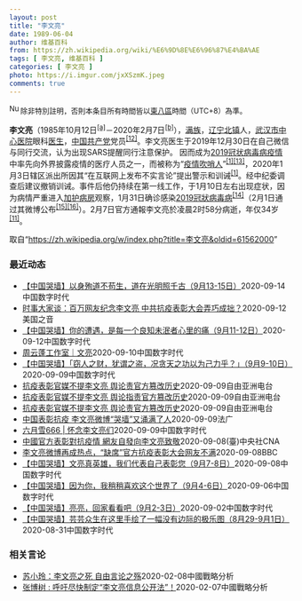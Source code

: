 ```yaml
---
layout: post
title: "李文亮"
date: 1989-06-04
author: 维基百科
from: https://zh.wikipedia.org/wiki/%E6%9D%8E%E6%96%87%E4%BA%AE
tags: [ 李文亮, 维基百科 ]
categories: [ 李文亮 ]
photo: https://i.imgur.com/jxXSzmK.jpeg
comments: true
---
```

<div class="mw-parser-output"><div id="noteTA-72732dd3" class="noteTA"><div class="noteTA-group"><div data-noteta-group-source="module" data-noteta-group="Medicine"></div></div><div class="noteTA-local"><div data-noteta-code="zh-cn:重症监护室; zh-hk:深切治療部; zh-tw:加護病房"></div><div data-noteta-code="zh-cn:体外膜氧合; zh-hk:人工心肺; zh-tw:葉克膜;"></div><div data-noteta-code="zh-hans:互联网+; zh-hant:互聯網+;"></div><div data-noteta-code="zh-cn:卡洛·乌尔巴尼; zh-hk:卡爾婁·武爾班尼; zh-tw:卡洛·厄巴尼;"></div><div data-noteta-code="zh-cn:互联网+; zh-tw:互聯網+;"></div></div></div>
<div class="notice metadata" id="spoiler" style="font-size: small"><a href="/wiki/File:Nuvola_apps_important_yellow.svg" class="image"><img alt="Nuvola apps important yellow.svg" src="//upload.wikimedia.org/wikipedia/commons/thumb/d/dc/Nuvola_apps_important_yellow.svg/20px-Nuvola_apps_important_yellow.svg.png" decoding="async" width="20" height="17" srcset="//upload.wikimedia.org/wikipedia/commons/thumb/d/dc/Nuvola_apps_important_yellow.svg/30px-Nuvola_apps_important_yellow.svg.png 1.5x, //upload.wikimedia.org/wikipedia/commons/thumb/d/dc/Nuvola_apps_important_yellow.svg/40px-Nuvola_apps_important_yellow.svg.png 2x" data-file-width="600" data-file-height="500"></a>除非特別註明，否則本条目所有時間皆以<a href="/wiki/UTC%2B08:00" title="UTC+08:00">東八區</a>時間（UTC+8）為準。</div>

<p><b>李文亮</b>（1985年10月12日<sup id="cite_ref-3" class="reference"><a href="#cite_note-3">[a]</a></sup>－2020年2月7日<sup id="cite_ref-13" class="reference"><a href="#cite_note-13">[b]</a></sup>），<a href="/wiki/%E6%BB%A1%E6%97%8F" title="满族">满族</a>，<a href="/wiki/%E8%BE%BD%E5%AE%81%E7%9C%81" title="辽宁省">辽宁</a><a href="/wiki/%E5%8C%97%E9%95%87%E5%B8%82" title="北镇市">北镇</a>人，<a href="/wiki/%E6%AD%A6%E6%B1%89%E5%B8%82%E4%B8%AD%E5%BF%83%E5%8C%BB%E9%99%A2" title="武汉市中心医院">武汉市中心医院</a>眼科<a href="/wiki/%E5%8C%BB%E7%94%9F" title="医生">医生</a>，<a href="/wiki/%E4%B8%AD%E5%9B%BD%E5%85%B1%E4%BA%A7%E5%85%9A" title="中国共产党">中国共产党</a>党员<sup id="cite_ref-14" class="reference"><a href="#cite_note-14">[12]</a></sup>。李文亮医生于2019年12月30日在自己微信与同行交流，认为出现SARS提醒同行注意保护。 因而成为<a href="/wiki/2019%E5%86%A0%E7%8A%B6%E7%97%85%E6%AF%92%E7%97%85%E7%96%AB%E6%83%85" title="2019冠状病毒病疫情">2019冠状病毒病疫情</a>中率先向外界披露疫情的医疗人员之一，而被称为“<a href="/wiki/%E7%96%AB%E6%83%85" class="mw-redirect" title="疫情">疫情</a><a href="/wiki/%E5%90%B9%E5%93%A8%E4%BA%BA" title="吹哨人">吹哨人</a>”<sup id="cite_ref-财新_1-1" class="reference"><a href="#cite_note-财新-1">[1]</a></sup><sup id="cite_ref-15" class="reference"><a href="#cite_note-15">[13]</a></sup>，2020年1月3日辖区派出所因其“在互联网上发布不实言论”提出警示和训诫<sup id="cite_ref-财新_1-2" class="reference"><a href="#cite_note-财新-1">[1]</a></sup>。经中纪委调查后建议撤销训诫。事件后他仍持续在第一线工作，于1月10日左右出现症状，因为病情严重进入<a href="/wiki/%E5%8A%A0%E8%AD%B7%E7%97%85%E6%88%BF" title="加護病房">加护病房</a>观察，1月31日确诊感染<a href="/wiki/2019%E5%86%A0%E7%8B%80%E7%97%85%E6%AF%92%E7%97%85" class="mw-redirect" title="2019冠狀病毒病">2019冠狀病毒病</a><sup id="cite_ref-监察答记者问_16-0" class="reference"><a href="#cite_note-监察答记者问-16">[14]</a></sup>（2月1日通过其微博公布<sup id="cite_ref-17" class="reference"><a href="#cite_note-17">[15]</a></sup><sup id="cite_ref-18" class="reference"><a href="#cite_note-18">[16]</a></sup>）。2月7日官方通報李文亮於凌晨2时58分病逝，年仅34岁<sup id="cite_ref-wjw.wuhan_12-1" class="reference"><a href="#cite_note-wjw.wuhan-12">[11]</a></sup>。
</p>
</div><noscript><img src="//zh.wikipedia.org/wiki/Special:CentralAutoLogin/start?type=1x1" alt="" title="" width="1" height="1" style="border: none; position: absolute;"></noscript>
<div class="printfooter">取自“<a dir="ltr" href="https://zh.wikipedia.org/w/index.php?title=李文亮&amp;oldid=61562000">https://zh.wikipedia.org/w/index.php?title=李文亮&amp;oldid=61562000</a>”</div><div id="recent-news"><h3>最近动态</h3><ul><li><a href="https://nodebe4.github.io/waimei/2020-09-14/%E4%B8%AD%E5%9B%BD%E5%93%AD%E5%A2%99-%E4%BB%A5%E8%BA%AB%E6%AE%89%E9%81%93%E4%B8%8D%E8%8B%9F%E7%94%9F-%E9%81%93%E5%9C%A8%E5%85%89%E6%98%8E%E7%85%A7%E5%8D%83%E5%8F%A4-9%E6%9C%8813-15%E6%97%A5" title="【中国哭墙】以身殉道不苟生，道在光明照千古（9月13-15日）—— 编者按：9月13-15日，距离李文亮医生的去世已219-21天。这位在武汉新冠疫情期间因为说出真话成为悲剧英雄的普通眼科医生并...">【中国哭墙】以身殉道不苟生，道在光明照千古（9月13-15日）</a><time>2020-09-14</time><a class="tag">中国数字时代</a></li>
<li><a href="https://nodebe4.github.io/waimei/2020-09-12/%E6%97%B6%E4%BA%8B%E5%A4%A7%E5%AE%B6%E8%B0%88-%E7%99%BE%E4%B8%87%E7%BD%91%E5%8F%8B%E7%BA%AA%E5%BF%B5%E6%9D%8E%E6%96%87%E4%BA%AE-%E4%B8%AD%E5%85%B1%E6%8A%97%E7%96%AB%E8%A1%A8%E5%BD%B0%E5%A4%A7%E4%BC%9A%E5%BC%84%E5%B7%A7%E6%88%90%E6%8B%99" title="时事大家谈：百万网友纪念李文亮 中共抗疫表彰大会弄巧成拙？—— Sat, 12 Sep 2020 01:34:13 GMT 时事大家谈：百万网友纪念李文亮 中共抗疫表彰大会弄巧成拙？ 时事大家谈...">时事大家谈：百万网友纪念李文亮 中共抗疫表彰大会弄巧成拙？</a><time>2020-09-12</time><a class="tag">美国之音</a></li>
<li><a href="https://nodebe4.github.io/waimei/2020-09-12/%E4%B8%AD%E5%9B%BD%E5%93%AD%E5%A2%99-%E4%BD%A0%E7%9A%84%E9%81%AD%E9%81%87-%E6%98%AF%E6%AF%8F%E4%B8%80%E4%B8%AA%E8%89%AF%E7%9F%A5%E6%9C%AA%E6%B3%AF%E8%80%85%E5%BF%83%E9%87%8C%E7%9A%84%E7%97%9B-9%E6%9C%8811-12%E6%97%A5" title="【中国哭墙】你的遭遇，是每一个良知未泯者心里的痛（9月11-12日）—— 编者按：9月11-12日，距离李文亮医生的去世已217-18天。这位在武汉新冠疫情期间因为说出真话成为悲剧英雄的普通眼科...">【中国哭墙】你的遭遇，是每一个良知未泯者心里的痛（9月11-12日）</a><time>2020-09-12</time><a class="tag">中国数字时代</a></li>
<li><a href="https://nodebe4.github.io/waimei/2020-09-10/%E5%91%A8%E4%BA%91%E8%93%AC%E5%B7%A5%E4%BD%9C%E5%AE%A4-%E6%96%87%E4%BA%AE" title="周云蓬工作室｜文亮—— 微信号 zhouyunpeng5&nbsp; &nbsp;周云蓬的发布平台 一个健康的社会， 不应该只有一种声音。 ——李文亮 A Healthy Society Should Not Ju...">周云蓬工作室｜文亮</a><time>2020-09-10</time><a class="tag">中国数字时代</a></li>
<li><a href="https://nodebe4.github.io/waimei/2020-09-09/%E4%B8%AD%E5%9B%BD%E5%93%AD%E5%A2%99-%E7%AA%83%E4%BA%BA%E4%B9%8B%E8%B4%A2-%E7%8A%B9%E8%B0%93%E4%B9%8B%E7%9B%97-%E5%86%B5%E8%B4%AA%E5%A4%A9%E4%B9%8B%E5%8A%9F%E4%BB%A5%E4%B8%BA%E5%B7%B1%E5%8A%9B%E4%B9%8E-9%E6%9C%889-10%E6%97%A5" title="【中国哭墙】「窃人之财，犹谓之盗，况贪天之功以为己力乎？」（9月9-10日）—— 编者按：9月9-10日，距离李文亮医生的去世已215-216天。这位在武汉新冠疫情期间因为说出真话成为悲剧英雄的...">【中国哭墙】「窃人之财，犹谓之盗，况贪天之功以为己力乎？」（9月9-10日）</a><time>2020-09-09</time><a class="tag">中国数字时代</a></li>
<li><a href="https://nodebe4.github.io/waimei/2020-09-09/%E6%8A%97%E7%96%AB%E8%A1%A8%E5%BD%B0%E5%AE%98%E5%AA%92%E4%B8%8D%E6%8F%90%E6%9D%8E%E6%96%87%E4%BA%AE-%E8%88%86%E8%AE%BA%E8%B4%A3%E5%AE%98%E6%96%B9%E7%AF%A1%E6%94%B9%E5%8E%86%E5%8F%B2" title="抗疫表彰官媒不提李文亮 舆论责官方篡改历史—— 周二（8日）在北京举行的全国抗击新冠肺炎表彰大会上，多名医护人员获得习近平颁奖赞扬，但引起广泛回响的“疫情吹哨人”李文亮却未见提及。近期央视推出的...">抗疫表彰官媒不提李文亮 舆论责官方篡改历史</a><time>2020-09-09</time><a class="tag">自由亚洲电台</a></li>
<li><a href="https://nodebe4.github.io/waimei/2020-09-09/%E6%8A%97%E7%96%AB%E8%A1%A8%E5%BD%B0%E5%AE%98%E5%AA%92%E4%B8%8D%E6%8F%90%E6%9D%8E%E6%96%87%E4%BA%AE-%E8%88%86%E8%AE%BA%E6%8C%87%E8%B4%A3%E5%AE%98%E6%96%B9%E7%AF%A1%E6%94%B9%E5%8E%86%E5%8F%B2" title="抗疫表彰官媒不提李文亮 舆论指责官方篡改历史—— &nbsp; 周二（8日）在北京举行的全国抗击新冠肺炎表彰大会上，多名医护人员获得习近平颁奖赞扬，但引起广泛回响的“疫情吹哨人”李文亮却未见提及。近期央视...">抗疫表彰官媒不提李文亮  舆论指责官方篡改历史</a><time>2020-09-09</time><a class="tag">自由亚洲电台</a></li>
<li><a href="https://nodebe4.github.io/waimei/2020-09-09/%E6%8A%97%E7%96%AB%E8%A1%A8%E5%BD%B0%E5%AE%98%E5%AA%92%E4%B8%8D%E6%8F%90%E6%9D%8E%E6%96%87%E4%BA%AE-%E8%88%86%E8%AE%BA%E8%B4%A3%E5%AE%98%E6%96%B9%E7%AF%A1%E6%94%B9%E5%8E%86%E5%8F%B2" title="抗疫表彰官媒不提李文亮 舆论责官方篡改历史—— &nbsp; 周二（8日）在北京举行的全国抗击新冠肺炎表彰大会上，多名医护人员获得习近平颁奖赞扬，但引起广泛回响的“疫情吹哨人”李文亮却未见提及。近期央视推...">抗疫表彰官媒不提李文亮    舆论责官方篡改历史</a><time>2020-09-09</time><a class="tag">自由亚洲电台</a></li>
<li><a href="https://nodebe4.github.io/waimei/2020-09-09/%E4%B8%AD%E5%9B%BD%E8%A1%A8%E5%BD%B0%E6%8A%97%E7%96%AB-%E6%9D%8E%E6%96%87%E4%BA%AE%E5%BE%AE%E5%8D%9A-%E5%93%AD%E5%A2%99-%E5%8F%88%E6%B6%8C%E6%BB%A1%E4%BA%86%E4%BA%BA" title="中国表彰抗疫 李文亮微博“哭墙”又涌满了人—— 09/09/2020 - 10:43 中国官方昨天举办盛大的“全国抗击新冠肺炎疫情表彰大会”，同时许多网友涌入已故医师李文亮的微博悼念，自发表彰这...">中国表彰抗疫 李文亮微博“哭墙”又涌满了人</a><time>2020-09-09</time><a class="tag">法广</a></li>
<li><a href="https://nodebe4.github.io/waimei/2020-09-09/%E5%85%AD%E6%9C%88%E9%9B%AA666-%E6%80%80%E5%BF%B5%E6%9D%8E%E6%96%87%E4%BA%AE%E4%BB%AC" title="六月雪666 | 怀念李文亮们—— 今天是2020年9月8日，离1月23日武汉封城已经过去了整整八个半月。作为一个定居在湖北的写作者，我心里的创伤还未弥合，我曾经遭受的歧视也从未获得过道歉，那个...">六月雪666 | 怀念李文亮们</a><time>2020-09-09</time><a class="tag">中国数字时代</a></li>
<li><a href="https://nodebe4.github.io/waimei/2020-09-08/%E4%B8%AD%E5%9C%8B%E5%AE%98%E6%96%B9%E8%A1%A8%E5%BD%B0%E5%B0%8D%E6%8A%97%E7%96%AB%E6%83%85-%E7%B6%B2%E5%8F%8B%E8%87%AA%E7%99%BC%E5%90%91%E6%9D%8E%E6%96%87%E4%BA%AE%E8%87%B4%E6%95%AC" title="中國官方表彰對抗疫情 網友自發向李文亮致敬—— （中央社記者張淑伶上海9日電）北京當局昨天舉辦盛大的「全國抗擊新冠肺炎疫情表彰大會」，同時許多網友湧入已故醫師李文亮的微博悼念，自發表彰這名疫情「...">中國官方表彰對抗疫情  網友自發向李文亮致敬</a><time>2020-09-08</time><a class="tag">(臺)中央社CNA</a></li>
<li><a href="https://nodebe4.github.io/waimei/2020-09-08/%E6%9D%8E%E6%96%87%E4%BA%AE%E5%BE%AE%E5%8D%9A%E5%86%8D%E6%88%90%E7%83%AD%E7%82%B9-%E7%BC%BA%E5%B8%AD-%E5%AE%98%E6%96%B9%E6%8A%97%E7%96%AB%E8%A1%A8%E5%BD%B0%E5%A4%A7%E4%BC%9A%E7%BD%91%E5%8F%8B%E4%B8%8D%E6%BB%A1" title="李文亮微博再成热点，“缺席”官方抗疫表彰大会网友不满—— ©xinhua 中国周二（9月8日）上午举行全国抗击新冠肺炎疫情表彰大会，国家领导人习近平给著名呼吸病学专家钟南山等众多抗疫医护工作人员...">李文亮微博再成热点，“缺席”官方抗疫表彰大会网友不满</a><time>2020-09-08</time><a class="tag">BBC</a></li>
<li><a href="https://nodebe4.github.io/waimei/2020-09-08/%E4%B8%AD%E5%9B%BD%E5%93%AD%E5%A2%99-%E6%96%87%E4%BA%AE%E7%9C%9F%E8%8B%B1%E9%9B%84-%E6%88%91%E4%BB%AC%E4%BB%A3%E8%A1%A8%E8%87%AA%E5%B7%B1%E8%A1%A8%E5%BD%B0%E6%82%A8-9%E6%9C%887-8%E6%97%A5" title="【中国哭墙】文亮真英雄，我们代表自己表彰您（9月7-8日）—— 编者按：9月7-8日，距离李文亮医生的去世已213-214天。这位在武汉新冠疫情期间因为说出真话成为悲剧英雄的普通眼科医生并没有被...">【中国哭墙】文亮真英雄，我们代表自己表彰您（9月7-8日）</a><time>2020-09-08</time><a class="tag">中国数字时代</a></li>
<li><a href="https://nodebe4.github.io/waimei/2020-09-06/%E4%B8%AD%E5%9B%BD%E5%93%AD%E5%A2%99-%E5%9B%A0%E4%B8%BA%E4%BD%A0-%E6%88%91%E7%A8%8D%E7%A8%8D%E5%96%9C%E6%AC%A2%E8%BF%99%E4%B8%AA%E4%B8%96%E7%95%8C%E4%BA%86-9%E6%9C%884-6%E6%97%A5" title="【中国哭墙】因为你，我稍稍喜欢这个世界了（9月4-6日）—— 编者按：9月4-6日，距离李文亮医生的去世已210-12天。这位在武汉新冠疫情期间因为说出真话成为悲剧英雄的普通眼科医生并没有被民众...">【中国哭墙】因为你，我稍稍喜欢这个世界了（9月4-6日）</a><time>2020-09-06</time><a class="tag">中国数字时代</a></li>
<li><a href="https://nodebe4.github.io/waimei/2020-09-02/%E4%B8%AD%E5%9B%BD%E5%93%AD%E5%A2%99-%E4%BA%AE%E4%BA%AE-%E5%9B%9E%E5%AE%B6%E7%9C%8B%E7%9C%8B%E5%90%A7-9%E6%9C%882-3%E6%97%A5" title="【中国哭墙】亮亮，回家看看吧（9月2-3日）—— 编者按：9月2-3日，距离李文亮医生的去世已208-09天。这位在武汉新冠疫情期间因为说出真话成为悲剧英雄的普通眼科医生并没有被民众遗忘，为公共...">【中国哭墙】亮亮，回家看看吧（9月2-3日）</a><time>2020-09-02</time><a class="tag">中国数字时代</a></li>
<li><a href="https://nodebe4.github.io/waimei/2020-08-31/%E4%B8%AD%E5%9B%BD%E5%93%AD%E5%A2%99-%E8%8A%B8%E8%8A%B8%E4%BC%97%E7%94%9F%E5%9C%A8%E8%BF%99%E9%87%8C%E6%89%8B%E7%BB%98%E4%BA%86%E4%B8%80%E5%B9%85%E6%B2%A1%E6%9C%89%E8%BE%B9%E9%99%85%E7%9A%84%E6%9E%81%E4%B9%90%E5%9B%BE-8%E6%9C%8829-9%E6%9C%881%E6%97%A5" title="【中国哭墙】芸芸众生在这里手绘了一幅没有边际的极乐图（8月29-9月1日）—— 编者按：8月29-9月1日，距离李文亮医生的去世已204-07天。这位在武汉新冠疫情期间因为说出真话成为悲剧英雄的...">【中国哭墙】芸芸众生在这里手绘了一幅没有边际的极乐图（8月29-9月1日）</a><time>2020-08-31</time><a class="tag">中国数字时代</a></li>
</ul></div><div id="open-opinion"><h3>相关言论</h3><ul><li><a href="https://nodebe4.github.io/opinion/2020-02-08/%E8%8B%8F%E5%B0%8F%E7%8E%B2-%E6%9D%8E%E6%96%87%E4%BA%AE%E4%B9%8B%E6%AD%BB-%E8%87%AA%E7%94%B1%E8%A8%80%E8%AE%BA%E4%B9%8B%E6%AE%87/" title="苏小玲">苏小玲：李文亮之死 自由言论之殇</a><time>2020-02-08</time><a class="tag">中國戰略分析</a></li>
<li><a href="https://nodebe4.github.io/opinion/2020-02-07/%E5%BC%A0%E5%8D%9A%E6%A0%91-%E5%91%BC%E5%90%81%E5%B0%BD%E5%BF%AB%E5%88%B6%E5%AE%9A-%E6%9D%8E%E6%96%87%E4%BA%AE%E4%BF%A1%E6%81%AF%E5%85%AC%E5%BC%80%E6%B3%95/" title="张博树">张博树 : 呼吁尽快制定“李文亮信息公开法”！</a><time>2020-02-07</time><a class="tag">中國戰略分析</a></li>
</ul></div>